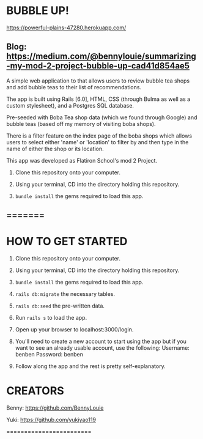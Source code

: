 BUBBLE UP! 
========================

https://powerful-plains-47280.herokuapp.com/

## Blog: https://medium.com/@bennylouie/summarizing-my-mod-2-project-bubble-up-cad41d854ae5

A simple web application to that allows users to review bubble tea shops and add bubble teas to their list of recommendations. 

The app is built using Rails [6.0], HTML, CSS (through Bulma as well as a custom stylesheet), and a Postgres SQL database.

Pre-seeded with Boba Tea shop data (which we found through Google) and bubble teas (based off my memory of visiting boba shops).

There is a filter feature on the index page of the boba shops which allows users to select either 'name' or 'location' to filter by and then type in the name of either the shop or its location.

This app was developed as Flatiron School's mod 2 Project.


1) Clone this repository onto your computer.

2) Using your terminal, CD into the directory holding this repository.

3) `bundle install` the gems required to load this app.

=======
---

HOW TO GET STARTED
========================

1) Clone this repository onto your computer.

2) Using your terminal, CD into the directory holding this repository.

3) `bundle install` the gems required to load this app.

4) `rails db:migrate` the necessary tables.

5) `rails db:seed` the pre-written data.

6) Run `rails s` to load the app.

7) Open up your browser to localhost:3000/login.

8) You'll need to create a new account to start using the app but if you want to see an already usable account, use the following:
    Username: benben
    Password: benben

9) Follow along the app and the rest is pretty self-explanatory.

CREATORS
========================

Benny: https://github.com/BennyLouie

Yuki: https://github.com/yukiyao119

========================

